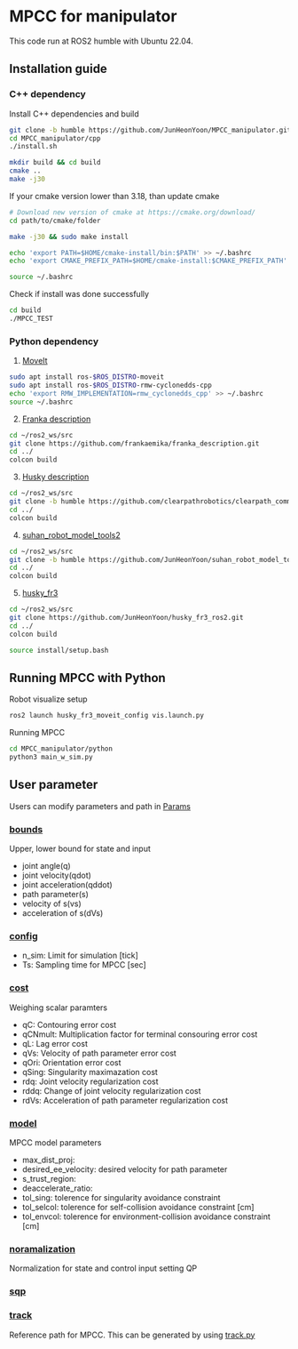# MPCC for manipulator
This code run at ROS2 humble with Ubuntu 22.04.

## Installation guide
### C++ dependency
Install C++ dependencies and build
```sh
git clone -b humble https://github.com/JunHeonYoon/MPCC_manipulator.git
cd MPCC_manipulator/cpp
./install.sh

mkdir build && cd build
cmake ..
make -j30
```

If your cmake version lower than 3.18, than update cmake
```sh
# Download new version of cmake at https://cmake.org/download/
cd path/to/cmake/folder

make -j30 && sudo make install

echo 'export PATH=$HOME/cmake-install/bin:$PATH' >> ~/.bashrc
echo 'export CMAKE_PREFIX_PATH=$HOME/cmake-install:$CMAKE_PREFIX_PATH' >> ~/.bashrc

source ~/.bashrc
```

Check if install was done successfully
```sh
cd build
./MPCC_TEST
```

### Python dependency
1. [MoveIt](https://moveit.ai/)
```sh
sudo apt install ros-$ROS_DISTRO-moveit
sudo apt install ros-$ROS_DISTRO-rmw-cyclonedds-cpp 
echo 'export RMW_IMPLEMENTATION=rmw_cyclonedds_cpp' >> ~/.bashrc
source ~/.bashrc
```
2. [Franka description](https://github.com/frankaemika/franka_description)
```sh
cd ~/ros2_ws/src
git clone https://github.com/frankaemika/franka_description.git
cd ../
colcon build
```
3. [Husky description](https://github.com/clearpathrobotics/clearpath_common/tree/humble)
```sh
cd ~/ros2_ws/src
git clone -b humble https://github.com/clearpathrobotics/clearpath_common.git 
cd ../
colcon build
```
4. [suhan_robot_model_tools2](https://github.com/JunHeonYoon/suhan_robot_model_tools/tree/humble)
```sh
cd ~/ros2_ws/src
git clone -b humble https://github.com/JunHeonYoon/suhan_robot_model_tools.git
cd ../
colcon build
```
5. [husky_fr3](https://github.com/JunHeonYoon/husky_fr3_ros2)
```sh
cd ~/ros2_ws/src
git clone https://github.com/JunHeonYoon/husky_fr3_ros2.git
cd ../
colcon build

source install/setup.bash
```
## Running MPCC with Python
Robot visualize setup
```sh
ros2 launch husky_fr3_moveit_config vis.launch.py
```

Running MPCC
```sh
cd MPCC_manipulator/python
python3 main_w_sim.py
```

## User parameter
Users can modify parameters and path in [Params](https://github.com/JunHeonYoon/MPCC_manipulator/tree/humble/cpp/Params)

### [bounds](https://github.com/JunHeonYoon/MPCC_manipulator/blob/master/cpp/Params/bounds.json)
Upper, lower bound for state and input
- joint angle(q)
- joint velocity(qdot)
- joint acceleration(qddot)
- path parameter(s)
- velocity of s(vs)
- acceleration of s(dVs) 

### [config](https://github.com/JunHeonYoon/MPCC_manipulator/blob/master/cpp/Params/config.json)
- n_sim: Limit for simulation [tick]
- Ts: Sampling time for MPCC [sec]

### [cost](https://github.com/JunHeonYoon/MPCC_manipulator/blob/master/cpp/Params/cost.json)
Weighing scalar paramters
- qC: Contouring error cost
- qCNmult: Multiplication factor for terminal consouring error cost
- qL: Lag error cost
- qVs: Velocity of path parameter error cost
- qOri: Orientation error cost
- qSing: Singularity maximazation cost
- rdq: Joint velocity regularization cost
- rddq: Change of joint velocity regularization cost
- rdVs: Acceleration of path parameter regularization cost

### [model](https://github.com/JunHeonYoon/MPCC_manipulator/blob/master/cpp/Params/model.json)
MPCC model parameters
- max_dist_proj:
- desired_ee_velocity: desired velocity for path parameter
- s_trust_region:
- deaccelerate_ratio:
- tol_sing: tolerence for singularity avoidance constraint
- tol_selcol: tolerence for self-collision avoidance constraint [cm]
- tol_envcol: tolerence for environment-collision avoidance constraint [cm]
 
### [noramalization](https://github.com/JunHeonYoon/MPCC_manipulator/blob/master/cpp/Params/normalization.json)
Normalization for state and control input setting QP
  
### [sqp](https://github.com/JunHeonYoon/MPCC_manipulator/blob/master/cpp/Params/sqp.json)
  
### [track](https://github.com/JunHeonYoon/MPCC_manipulator/blob/master/cpp/Params/track.json)
Reference path for MPCC.
This can be generated by using [track.py](https://github.com/JunHeonYoon/MPCC_manipulator/blob/master/cpp/Params/track.py)
